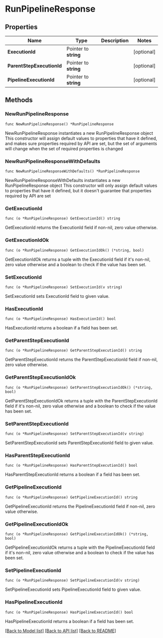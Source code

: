 # RunPipelineResponse

## Properties

Name | Type | Description | Notes
------------ | ------------- | ------------- | -------------
**ExecutionId** | Pointer to **string** |  | [optional] 
**ParentStepExecutionId** | Pointer to **string** |  | [optional] 
**PipelineExecutionId** | Pointer to **string** |  | [optional] 

## Methods

### NewRunPipelineResponse

`func NewRunPipelineResponse() *RunPipelineResponse`

NewRunPipelineResponse instantiates a new RunPipelineResponse object
This constructor will assign default values to properties that have it defined,
and makes sure properties required by API are set, but the set of arguments
will change when the set of required properties is changed

### NewRunPipelineResponseWithDefaults

`func NewRunPipelineResponseWithDefaults() *RunPipelineResponse`

NewRunPipelineResponseWithDefaults instantiates a new RunPipelineResponse object
This constructor will only assign default values to properties that have it defined,
but it doesn't guarantee that properties required by API are set

### GetExecutionId

`func (o *RunPipelineResponse) GetExecutionId() string`

GetExecutionId returns the ExecutionId field if non-nil, zero value otherwise.

### GetExecutionIdOk

`func (o *RunPipelineResponse) GetExecutionIdOk() (*string, bool)`

GetExecutionIdOk returns a tuple with the ExecutionId field if it's non-nil, zero value otherwise
and a boolean to check if the value has been set.

### SetExecutionId

`func (o *RunPipelineResponse) SetExecutionId(v string)`

SetExecutionId sets ExecutionId field to given value.

### HasExecutionId

`func (o *RunPipelineResponse) HasExecutionId() bool`

HasExecutionId returns a boolean if a field has been set.

### GetParentStepExecutionId

`func (o *RunPipelineResponse) GetParentStepExecutionId() string`

GetParentStepExecutionId returns the ParentStepExecutionId field if non-nil, zero value otherwise.

### GetParentStepExecutionIdOk

`func (o *RunPipelineResponse) GetParentStepExecutionIdOk() (*string, bool)`

GetParentStepExecutionIdOk returns a tuple with the ParentStepExecutionId field if it's non-nil, zero value otherwise
and a boolean to check if the value has been set.

### SetParentStepExecutionId

`func (o *RunPipelineResponse) SetParentStepExecutionId(v string)`

SetParentStepExecutionId sets ParentStepExecutionId field to given value.

### HasParentStepExecutionId

`func (o *RunPipelineResponse) HasParentStepExecutionId() bool`

HasParentStepExecutionId returns a boolean if a field has been set.

### GetPipelineExecutionId

`func (o *RunPipelineResponse) GetPipelineExecutionId() string`

GetPipelineExecutionId returns the PipelineExecutionId field if non-nil, zero value otherwise.

### GetPipelineExecutionIdOk

`func (o *RunPipelineResponse) GetPipelineExecutionIdOk() (*string, bool)`

GetPipelineExecutionIdOk returns a tuple with the PipelineExecutionId field if it's non-nil, zero value otherwise
and a boolean to check if the value has been set.

### SetPipelineExecutionId

`func (o *RunPipelineResponse) SetPipelineExecutionId(v string)`

SetPipelineExecutionId sets PipelineExecutionId field to given value.

### HasPipelineExecutionId

`func (o *RunPipelineResponse) HasPipelineExecutionId() bool`

HasPipelineExecutionId returns a boolean if a field has been set.


[[Back to Model list]](../README.md#documentation-for-models) [[Back to API list]](../README.md#documentation-for-api-endpoints) [[Back to README]](../README.md)



